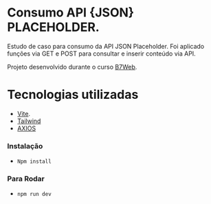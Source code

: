 # Consumo API {JSON} PLACEHOLDER.

Estudo de caso para consumo da API JSON Placeholder.
Foi aplicado funções via GET e POST para consultar e inserir conteúdo via API.

Projeto desenvolvido durante o curso [B7Web](https://b7web.com.br).

# Tecnologias utilizadas
 - [Vite](https://vitejs.dev/).
 - [Tailwind](https://tailwindcss.com/)
 - [AXIOS](https://axios-http.com/)

### Instalação

- `Npm install`

### Para Rodar
- `npm run dev`